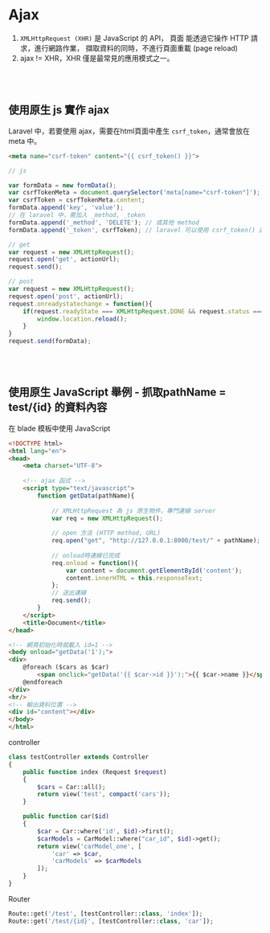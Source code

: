 # Ajax
1. `XMLHttpRequest (XHR)` 是 JavaScript 的 API，
頁面 能透過它操作 HTTP 請求，進行網路作業，
擷取資料的同時，不進行頁面重載 (page reload)
2. ajax != XHR，XHR 僅是最常見的應用模式之一。

<br/>

<br/>

## 使用原生 js 實作 ajax
Laravel 中，若要使用 ajax，需要在html頁面中產生 `csrf_token`，通常會放在 meta 中。
```html
<meta name="csrf-token" content="{{ csrf_token() }}">
```

```js
// js

var formData = new formData();
var csrfTokenMeta = document.querySelector('meta[name="csrf-token"]');
var csrfToken = csrfTokenMeta.content;
formData.append('key', 'value');
// 在 laravel 中，需加入 _method, _token
formData.append('_method', 'DELETE'); // 或其他 method
formData.append('_token', csrfToken); // laravel 可以使用 csrf_token() 函式產生 token

// get
var request = new XMLHttpRequest();
request.open('get', actionUrl);
request.send();

// post
var request = new XMLHttpRequest();
request.open('post', actionUrl);
request.onreadystatechange = function(){
    if(request.readyState === XMLHttpRequest.DONE && request.status ===200){
        window.location.reload();
    }
}
request.send(formData);
```

<br/>

<br/>

## 使用原生 JavaScript 舉例 - 抓取pathName =  test/{id} 的資料內容
在 blade 模板中使用 JavaScript
```html
<!DOCTYPE html>
<html lang="en">
<head>
    <meta charset="UTF-8">
    
    <!-- ajax 函式 -->
    <script type="text/javascript">
        function getData(pathName){
            
            // XMLHttpRequest 為 js 原生物件，專門連線 server
            var req = new XMLHttpRequest();
            
            // open 方法 (HTTP method, URL)
            req.open("get", "http://127.0.0.1:8000/test/" + pathName);
            
            // onload時連線已完成
            req.onload = function(){
                var content = document.getElementById('content');
                content.innerHTML = this.responseText;
            };
            // 送出連線
            req.send();
        }
    </script>
    <title>Document</title>
</head>

<!-- 網頁初始化時就載入 id=1 -->
<body onload="getData('1');">
<div>
    @foreach ($cars as $car)
        <span onclick="getData('{{ $car->id }}');">{{ $car->name }}</span>
    @endforeach
</div>
<hr/>
<!-- 輸出資料位置 -->
<div id="content"></div>
</body>
</html>
```
controller
```php
class testController extends Controller
{
    public function index (Request $request)
    {
        $cars = Car::all();
        return view('test', compact('cars'));
    }

    public function car($id)
    {   
        $car = Car::where('id', $id)->first();
        $carModels = CarModel::where("car_id", $id)->get();
        return view('carModel_one', [
            'car' => $car,
            'carModels' => $carModels
        ]);
    }
}
```
Router
```php
Route::get('/test', [testController::class, 'index']);
Route::get('/test/{id}', [testController::class, 'car']);
```